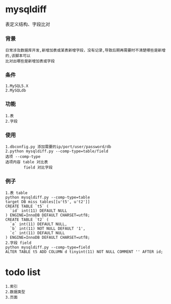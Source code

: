 # mysqldiff
表定义结构、字段比对

### 背景
	日常涉及数据库开发,新增加表或某表新增字段，没有记录,导致后期再需要时不清楚哪些是新增的,该脚本可以
	比对出哪些是新增加表或字段

### 条件
	1.MySQL5.X
	2.MySQLdb

### 功能
	1.表
	2.字段

### 使用
	1.dbconfig.py 添加需要的ip/port/user/password/db
	2.python mysqldiff.py --comp-type=table/field
	选项 --comp-type
	选项内容 table 对比表
			field 对比字段

### 例子
	1.表 table
	python mysqldiff.py --comp-type=table
	target DB miss tables[[u't5', u't2']]
	CREATE TABLE `t5` (
	  `id` int(11) DEFAULT NULL
	) ENGINE=InnoDB DEFAULT CHARSET=utf8;
	CREATE TABLE `t2` (
	  `a` int(11) DEFAULT NULL,
	  `b` int(11) NOT NULL DEFAULT '1',
	  `c` int(11) DEFAULT NULL
	) ENGINE=InnoDB DEFAULT CHARSET=utf8;
	2.字段 field
	python mysqldiff.py --comp-type=field
	ALTER TABLE t5 ADD COLUMN d tinyint(11) NOT NULL COMMENT '' AFTER id;

	
# todo list
	1.索引
	2.数据类型
	3.页面

